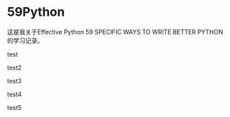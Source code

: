 # 59Python

这是我关于Effective Python 59 SPECIFIC WAYS TO WRITE BETTER PYTHON的学习记录。

test

test2

test3

test4

test5